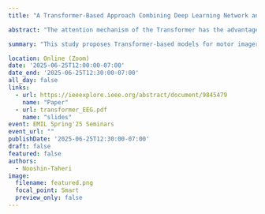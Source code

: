 ```yaml
---
title: "A Transformer-Based Approach Combining Deep Learning Network and Spatial-Temporal Information for Raw EEG Classification"

abstract: "The attention mechanism of the Transformer has the advantage of extracting feature correlation in the long-sequence data and visualizing the model. As time-series data, the spatial and temporal dependencies of the EEG signals between the time points and the different channels contain important information for accurate classification. So far, Transformer-based approaches have not been widely explored in motor-imagery EEG classification and visualization, especially lacking general models based on cross-individual validation. Taking advantage of the Transformer model and the spatial-temporal characteristics of the EEG signals, we designed Transformer-based models for classifications of motor imagery EEG based on the PhysioNet dataset. With 3s EEG data, our models obtained the best classification accuracy of 83.31%, 74.44%, and 64.22% on two-, three-, and four-class motor-imagery tasks in cross-individual validation, which outperformed other state-of-the-art models by 0.88%, 2.11%, and 1.06%. The inclusion of the positional embedding modules in the Transformer could improve the EEG classification performance. Furthermore, the visualization results of attention weights provided insights into the working mechanism of the Transformer-based networks during motor imagery tasks. The topography of the attention weights revealed a pattern of event-related desynchronization (ERD) which was consistent with the results from the spectral analysis of Mu and beta rhythm over the sensorimotor areas. Together, our deep learning methods not only provide novel and powerful tools for classifying and understanding EEG data but also have broad applications for brain-computer interface (BCI) systems."

summary: "This study proposes Transformer-based models for motor imagery EEG classification, leveraging their ability to capture spatial-temporal dependencies and visualize attention patterns. Using 3-second EEG data from the PhysioNet dataset with cross-individual validation, the models outperformed existing methods. Positional embeddings improved accuracy, and attention visualizations revealed neural patterns consistent with event-related desynchronization, highlighting the models’ potential for brain-computer interface applications."

location: Online (Zoom)
date: '2025-06-25T12:00:00-07:00'
date_end: '2025-06-25T12:30:00-07:00'
all_day: false
links:
  - url: https://ieeexplore.ieee.org/abstract/document/9845479
    name: "Paper"
  - url: transformer_EEG.pdf
    name: "slides"
event: EMIL Spring'25 Seminars
event_url: ""
publishDate: '2025-06-25T12:30:00-07:00'
draft: false
featured: false
authors:
  - Nooshin-Taheri
image:
  filename: featured.png
  focal_point: Smart
  preview_only: false
---
```

